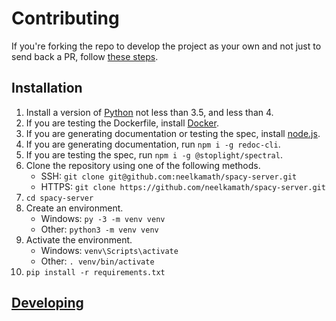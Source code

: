 # Contributing

If you're forking the repo to develop the project as your own and not just to send back a PR, follow [these steps](fork.md).

## Installation

1. Install a version of [Python](https://www.python.org/downloads/) not less than 3.5, and less than 4.
1. If you are testing the Dockerfile, install [Docker](https://hub.docker.com/search/?type=edition&offering=community).
1. If you are generating documentation or testing the spec, install [node.js](https://nodejs.org/en/download/).
1. If you are generating documentation, run `npm i -g redoc-cli`.
1. If you are testing the spec, run `npm i -g @stoplight/spectral`.
1. Clone the repository using one of the following methods.
    - SSH: `git clone git@github.com:neelkamath/spacy-server.git`
    - HTTPS: `git clone https://github.com/neelkamath/spacy-server.git`
1. `cd spacy-server`
1. Create an environment.
    - Windows: `py -3 -m venv venv`
    - Other: `python3 -m venv venv`
1. Activate the environment.
    - Windows: `venv\Scripts\activate`
    - Other: `. venv/bin/activate`
1. `pip install -r requirements.txt`

## [Developing](developing.md)